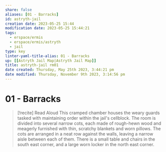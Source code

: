 ```yaml
---
share: false
aliases: [01 - Barracks]
id: astryth-jail 
creation date: 2023-05-25 15:44
modification date: 2023-05-25 15:44:21
tags:
  - erspace/ermis
  - erspace/ermis/astryth
  - jail
type: key
linter-yaml-title-alias: 01 - Barracks
up: [[Astryth Jail Map|Astryth Jail Map]]
title: astryth-jail rm01
date created: Thursday, May 25th 2023, 3:44:21 pm
date modified: Thursday, November 9th 2023, 3:14:56 pm
---
```


# 01 - Barracks

> [!recite] Read Aloud
> This cramped chamber houses the weary guards tasked with maintaining order within the jail's cellblock. The room is divided into several narrow cots, each made of rough-hewn wood and meagerly furnished with thin, scratchy blankets and worn pillows. The cots are arranged in a neat row against the walls, leaving a narrow aisle between each of them. There is a small table and chairs in the south east corner, and a large worn locker in the north east corner.
